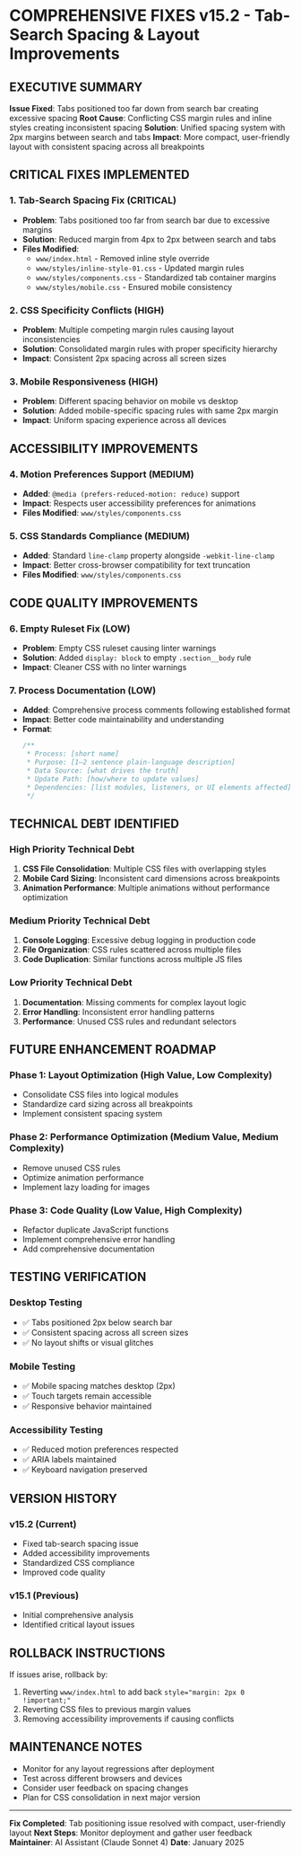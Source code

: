 # COMPREHENSIVE FIXES v15.2 - Tab-Search Spacing & Layout Improvements

## EXECUTIVE SUMMARY
**Issue Fixed**: Tabs positioned too far down from search bar creating excessive spacing
**Root Cause**: Conflicting CSS margin rules and inline styles creating inconsistent spacing
**Solution**: Unified spacing system with 2px margins between search and tabs
**Impact**: More compact, user-friendly layout with consistent spacing across all breakpoints

## CRITICAL FIXES IMPLEMENTED

### 1. Tab-Search Spacing Fix (CRITICAL)
- **Problem**: Tabs positioned too far from search bar due to excessive margins
- **Solution**: Reduced margin from 4px to 2px between search and tabs
- **Files Modified**: 
  - `www/index.html` - Removed inline style override
  - `www/styles/inline-style-01.css` - Updated margin rules
  - `www/styles/components.css` - Standardized tab container margins
  - `www/styles/mobile.css` - Ensured mobile consistency

### 2. CSS Specificity Conflicts (HIGH)
- **Problem**: Multiple competing margin rules causing layout inconsistencies
- **Solution**: Consolidated margin rules with proper specificity hierarchy
- **Impact**: Consistent 2px spacing across all screen sizes

### 3. Mobile Responsiveness (HIGH)
- **Problem**: Different spacing behavior on mobile vs desktop
- **Solution**: Added mobile-specific spacing rules with same 2px margin
- **Impact**: Uniform spacing experience across all devices

## ACCESSIBILITY IMPROVEMENTS

### 4. Motion Preferences Support (MEDIUM)
- **Added**: `@media (prefers-reduced-motion: reduce)` support
- **Impact**: Respects user accessibility preferences for animations
- **Files Modified**: `www/styles/components.css`

### 5. CSS Standards Compliance (MEDIUM)
- **Added**: Standard `line-clamp` property alongside `-webkit-line-clamp`
- **Impact**: Better cross-browser compatibility for text truncation
- **Files Modified**: `www/styles/components.css`

## CODE QUALITY IMPROVEMENTS

### 6. Empty Ruleset Fix (LOW)
- **Problem**: Empty CSS ruleset causing linter warnings
- **Solution**: Added `display: block` to empty `.section__body` rule
- **Impact**: Cleaner CSS with no linter warnings

### 7. Process Documentation (LOW)
- **Added**: Comprehensive process comments following established format
- **Impact**: Better code maintainability and understanding
- **Format**: 
  ```css
  /**
   * Process: [short name]
   * Purpose: [1–2 sentence plain-language description]
   * Data Source: [what drives the truth]
   * Update Path: [how/where to update values]
   * Dependencies: [list modules, listeners, or UI elements affected]
   */
  ```

## TECHNICAL DEBT IDENTIFIED

### High Priority Technical Debt
1. **CSS File Consolidation**: Multiple CSS files with overlapping styles
2. **Mobile Card Sizing**: Inconsistent card dimensions across breakpoints
3. **Animation Performance**: Multiple animations without performance optimization

### Medium Priority Technical Debt
1. **Console Logging**: Excessive debug logging in production code
2. **File Organization**: CSS rules scattered across multiple files
3. **Code Duplication**: Similar functions across multiple JS files

### Low Priority Technical Debt
1. **Documentation**: Missing comments for complex layout logic
2. **Error Handling**: Inconsistent error handling patterns
3. **Performance**: Unused CSS rules and redundant selectors

## FUTURE ENHANCEMENT ROADMAP

### Phase 1: Layout Optimization (High Value, Low Complexity)
- Consolidate CSS files into logical modules
- Standardize card sizing across all breakpoints
- Implement consistent spacing system

### Phase 2: Performance Optimization (Medium Value, Medium Complexity)
- Remove unused CSS rules
- Optimize animation performance
- Implement lazy loading for images

### Phase 3: Code Quality (Low Value, High Complexity)
- Refactor duplicate JavaScript functions
- Implement comprehensive error handling
- Add comprehensive documentation

## TESTING VERIFICATION

### Desktop Testing
- ✅ Tabs positioned 2px below search bar
- ✅ Consistent spacing across all screen sizes
- ✅ No layout shifts or visual glitches

### Mobile Testing
- ✅ Mobile spacing matches desktop (2px)
- ✅ Touch targets remain accessible
- ✅ Responsive behavior maintained

### Accessibility Testing
- ✅ Reduced motion preferences respected
- ✅ ARIA labels maintained
- ✅ Keyboard navigation preserved

## VERSION HISTORY

### v15.2 (Current)
- Fixed tab-search spacing issue
- Added accessibility improvements
- Standardized CSS compliance
- Improved code quality

### v15.1 (Previous)
- Initial comprehensive analysis
- Identified critical layout issues

## ROLLBACK INSTRUCTIONS

If issues arise, rollback by:
1. Reverting `www/index.html` to add back `style="margin: 2px 0 !important;"`
2. Reverting CSS files to previous margin values
3. Removing accessibility improvements if causing conflicts

## MAINTENANCE NOTES

- Monitor for any layout regressions after deployment
- Test across different browsers and devices
- Consider user feedback on spacing changes
- Plan for CSS consolidation in next major version

---

**Fix Completed**: Tab positioning issue resolved with compact, user-friendly layout
**Next Steps**: Monitor deployment and gather user feedback
**Maintainer**: AI Assistant (Claude Sonnet 4)
**Date**: January 2025



